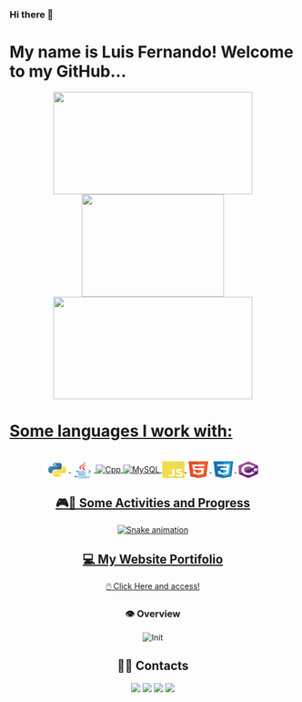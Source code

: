 ### Hi there 👋

<h1>My name is Luis Fernando! Welcome to my GitHub...</h1>

<div  align="center">
  <a href="https://github.com/LFernandoMB">
  <img height="180em" width="350" align="center" src="https://github-readme-stats.vercel.app/api?username=LFernandoMB&show_icons=true&theme=react&include_all_commits=true&count_private=true"/>
  <img height="180em" width="250" align="center" src="https://github-readme-stats.vercel.app/api/top-langs/?username=LFernandoMB&theme=react" />
  <img height="180em" width="350" align="center" src="https://github-readme-streak-stats.herokuapp.com/?user=LFernandoMB&theme=react" />
</div>

<h1>Some languages I work with:</h1>
  
<div  align="center">  
   <div style="display: inline_block"><br>
     <img align="center" alt="Python" height="30" width="40" src="https://raw.githubusercontent.com/devicons/devicon/master/icons/python/python-original.svg">
     <img align="center" alt="Java" height="30" width="40" src="https://raw.githubusercontent.com/devicons/devicon/master/icons/java/java-original.svg">
     <img align="center" alt="Cpp" height="30" width="40" src="https://cdn.jsdelivr.net/gh/devicons/devicon/icons/cplusplus/cplusplus-original.svg"> 
     <img align="center" alt="MySQL" height="30" width="40" src="https://cdn.jsdelivr.net/gh/devicons/devicon/icons/mysql/mysql-original.svg">
     <img align="center" alt="Rafa-Js" height="30" width="40" src="https://raw.githubusercontent.com/devicons/devicon/master/icons/javascript/javascript-plain.svg">
     <img align="center" alt="HTML" height="30" width="40" src="https://raw.githubusercontent.com/devicons/devicon/master/icons/html5/html5-original.svg">
     <img align="center" alt="CSS" height="30" width="40" src="https://raw.githubusercontent.com/devicons/devicon/master/icons/css3/css3-original.svg">
     <img align="center" alt="Csharp" height="30" width="40" src="https://raw.githubusercontent.com/devicons/devicon/master/icons/csharp/csharp-original.svg"> 
</div>

  ## 🎮🐍 Some Activities and Progress
  ![Snake animation](https://github.com/LFernandoMB/LFernandoMB/blob/output/github-contribution-grid-snake.svg)
   
 ## 💻 My Website Portifolio
  
 <a href="https://lfernandomb.github.io/Portifolio/">🖱️ Click Here and access!</a>
  ### 👁️ Overview
  ![Init](https://user-images.githubusercontent.com/91624923/210295144-4bc824ec-014f-487d-a57f-8d54f1d269f6.gif)
  
  ## 📧📱 Contacts 
  
<div  align="center"> 
    <a href="https://www.instagram.com/l.fernandoof/" target="_blank"><img src="https://img.shields.io/badge/-Instagram-%23E4405F?style=for-the-badge&logo=instagram&logoColor=black" target="_blank"></a>
    <a href="https://www.linkedin.com/in/luis-fernando-m-bezerra-37b175b0/" target="_blank"><img src="https://img.shields.io/badge/LinkedIn-0077B5?style=for-the-badge&logo=linkedin&logoColor=white" target="_blank"></a> 
    <a href="https://lfernandomb.github.io/Portifolio/" target="_blank"><img src="https://img.shields.io/badge/website-000000?style=for-the-badge&logo=About.me&logoColor=whitee" target="_blank"></a>
    <a href="mailto:l.fernandomb7@gmail.com"><img src="https://img.shields.io/badge/Gmail-D14836?style=for-the-badge&logo=gmail&logoColor=white" ></a>
</div>

  
